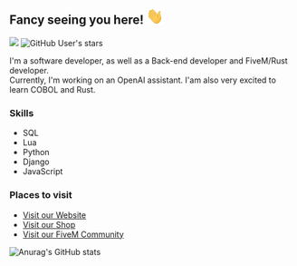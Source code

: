 ## Fancy seeing you here! <img src="https://raw.githubusercontent.com/ToastyOfficial/ToastyOfficial/master/wave.gif" width="30">
![](https://komarev.com/ghpvc/?username=ToastyOfficial)
<img alt="GitHub User's stars" src="https://img.shields.io/github/stars/ToastyOfficial?label=Stars%20Received">

I'm a software developer, as well as a Back-end developer and FiveM/Rust developer.<br>
Currently, I'm working on an OpenAI assistant. I'am also very excited to learn COBOL and Rust.
### Skills
- SQL
- Lua
- Python
- Django
- JavaScript

### Places to visit
- [Visit our Website](https://dwnstr.com)<br>
- [Visit our Shop](https://nightshift.tebex.io/)<br>
- [Visit our FiveM Community](https://discord.gg/zH3k624aSv)<br>

![Anurag's GitHub stats](https://github-readme-stats.vercel.app/api?username=ToastyOfficial&show_icons=true&bg_color=00000000&hide=stars)
